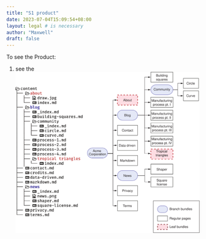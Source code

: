 ```yaml
---
title: "S1 product"
date: 2023-07-04T15:09:54+08:00
layout: legal # is necessary
author: "Maxwell"
draft: false
---
```

To see the Product:
1. see the ![Picture](resources/_gen/images/Figure4.6.svg)
